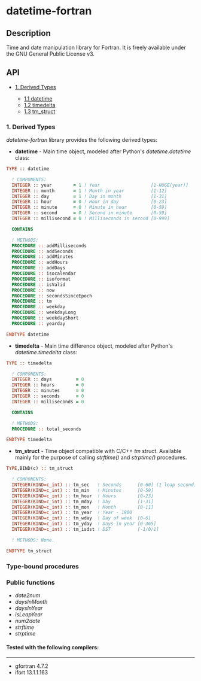 datetime-fortran
================

## Description

Time and date manipulation library for Fortran.
It is freely available under the GNU General Public License v3.

## API

<ul>
  <li><a href='#derived_types'>1. Derived Types</a></li>
  <ul>
    <li><a href='#datetime'>1.1 datetime</a></li>
    <li><a href='#timedelta'>1.2 timedelta</a></li>
    <li><a href='#tm_struct'>1.3 tm_struct</a></li>
  </ul>
</ul>

<a id='derived_types'><h3>1. Derived Types</h3></a>

*datetime-fortran* library provides the following derived types:

* **datetime** - Main time object, modeled after Python's *datetime.datetime* class:

```fortran
TYPE :: datetime

  ! COMPONENTS:
  INTEGER :: year        = 1 ! Year                   [1-HUGE(year)]
  INTEGER :: month       = 1 ! Month in year          [1-12]
  INTEGER :: day         = 1 ! Day in month           [1-31]
  INTEGER :: hour        = 0 ! Hour in day            [0-23]
  INTEGER :: minute      = 0 ! Minute in hour         [0-59]
  INTEGER :: second      = 0 ! Second in minute       [0-59]
  INTEGER :: millisecond = 0 ! Milliseconds in second [0-999]

  CONTAINS

  ! METHODS:
  PROCEDURE :: addMilliseconds
  PROCEDURE :: addSeconds
  PROCEDURE :: addMinutes
  PROCEDURE :: addHours
  PROCEDURE :: addDays
  PROCEDURE :: isocalendar
  PROCEDURE :: isoformat
  PROCEDURE :: isValid
  PROCEDURE :: now
  PROCEDURE :: secondsSinceEpoch
  PROCEDURE :: tm
  PROCEDURE :: weekday
  PROCEDURE :: weekdayLong
  PROCEDURE :: weekdayShort
  PROCEDURE :: yearday

ENDTYPE datetime
```

* **timedelta** - Main time difference object, modeled after Python's *datetime.timedelta* class:

```fortran
TYPE :: timedelta

  ! COMPONENTS:
  INTEGER :: days         = 0
  INTEGER :: hours        = 0
  INTEGER :: minutes      = 0
  INTEGER :: seconds      = 0
  INTEGER :: milliseconds = 0

  CONTAINS

  ! METHODS:
  PROCEDURE :: total_seconds

ENDTYPE timedelta
```

* **tm_struct** - Time object compatible with C/C++ *tm* struct. Available mainly 
for the purpose of calling *strftime()* and *strptime()* procedures.

```fortran
TYPE,BIND(c) :: tm_struct

  ! COMPONENTS:
  INTEGER(KIND=c_int) :: tm_sec   ! Seconds      [0-60] (1 leap second)
  INTEGER(KIND=c_int) :: tm_min   ! Minutes      [0-59]
  INTEGER(KIND=c_int) :: tm_hour  ! Hours        [0-23]
  INTEGER(KIND=c_int) :: tm_mday  ! Day          [1-31]
  INTEGER(KIND=c_int) :: tm_mon   ! Month        [0-11]
  INTEGER(KIND=c_int) :: tm_year  ! Year - 1900
  INTEGER(KIND=c_int) :: tm_wday  ! Day of week  [0-6]
  INTEGER(KIND=c_int) :: tm_yday  ! Days in year [0-365]
  INTEGER(KIND=c_int) :: tm_isdst ! DST          [-1/0/1]

  ! METHODS: None.

ENDTYPE tm_struct
```
### Type-bound procedures

### Public functions

* *date2num*
* *daysInMonth*
* *daysInYear*
* *isLeapYear*
* *num2date*
* *strftime*
* *strptime*

#### Tested with the following compilers:
---
* gfortran 4.7.2
* ifort 13.1.1.163

